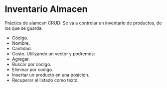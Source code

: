 # Inventario Almacen
Práctica de alamcen CRUD:
Se va a controlar un inventario de productos, de los que se guarda:
- Código.
- Nombre.
- Cantidad.
- Costo.
Utilizando un vector y podremos:
- Agregar.
- Buscar por codigo. 
- Eliminar por codigo. 
- Insertar un producto en una posicion.
- Recuperar el listado como texto.
